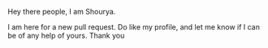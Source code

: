 Hey there people, I am Shourya.

I am here for a new pull request. Do like my profile, and let me know if I can be of any help of yours.
Thank you
